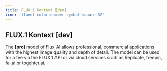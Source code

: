 ```yaml
---
title: FLUX.1 Kontext [dev]
icon: 'fluent-color:number-symbol-square-32'
---
```


## FLUX.1 Kontext **[dev]**
The **[pro]** model of Flux AI allows professional, commercial applications with the highest image quality and depth of detail. The model can be used for a fee via the FLUX.1 API or via cloud services such as Replicate, freepic, fal.ai or togehter.ai.